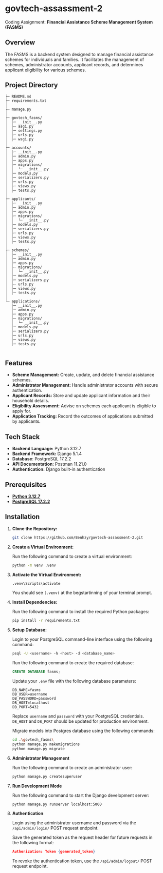 # govtech-assassment-2
Coding Assignment: **Financial Assistance Scheme Management System (FASMS)**

## Overview

The FASMS is a backend system designed to manage financial assistance schemes for individuals and families. It facilitates the management of schemes, administrator accounts, applicant records, and determines applicant eligibility for various schemes.

## Project Directory

```
├─ README.md
├─ requirements.txt
│
├─ manage.py
│
├─ govtech_fasms/
│  ├─ __init__.py
│  ├─ asgi.py
│  ├─ settings.py
│  ├─ urls.py
│  ├─ wsgi.py
│
├─ accounts/
│  ├─ __init__.py
│  ├─ admin.py
│  ├─ apps.py
│  ├─ migrations/
│  │  └─ __init__.py
│  ├─ models.py
│  ├─ serializers.py
│  ├─ urls.py
│  ├─ views.py
│  ├─ tests.py
│
├─ applicants/
│  ├─ __init__.py
│  ├─ admin.py
│  ├─ apps.py
│  ├─ migrations/
│  │  └─ __init__.py
│  ├─ models.py
│  ├─ serializers.py
│  ├─ urls.py
│  ├─ views.py
│  ├─ tests.py
│
├─ schemes/
│  ├─ __init__.py
│  ├─ admin.py
│  ├─ apps.py
│  ├─ migrations/
│  │  └─ __init__.py
│  ├─ models.py
│  ├─ serializers.py
│  ├─ urls.py
│  ├─ views.py
│  ├─ tests.py
│
└─ applications/
   ├─ __init__.py
   ├─ admin.py
   ├─ apps.py
   ├─ migrations/
   │  └─ __init__.py
   ├─ models.py
   ├─ serializers.py
   ├─ urls.py
   ├─ views.py
   ├─ tests.py


```


## Features

- **Scheme Management:** Create, update, and delete financial assistance schemes.
- **Administrator Management:** Handle administrator accounts with secure authentication.
- **Applicant Records:** Store and update applicant information and their household details.
- **Eligibility Assessment:** Advise on schemes each applicant is eligible to apply for.
- **Application Tracking:** Record the outcomes of applications submitted by applicants.

## Tech Stack

- **Backend Language:** Python 3.12.7
- **Backend Framework:** Django 5.1.4
- **Database:** PostgreSQL 17.2.2
- **API Documentation:** Postman 11.21.0
- **Authentication:** Django built-in authentication

## Prerequisites

- [**Python 3.12.7**](https://www.python.org/ftp/python/3.12.7/python-3.12.7-amd64.exe "Download Python 3.12.7")
- [**PostgreSQL 17.2.2**](https://sbp.enterprisedb.com/getfile.jsp?fileid=1259295 "Download PostgreSQL 17.2.2")

## Installation

1. **Clone the Repository:**

   ```bash
   git clone https://github.com/Benhzy/govtech-assassment-2.git
   ```

2. **Create a Virtual Environment:**

   Run the following command to create a virtual environment:

   ```bash
   python -m venv .venv
   ```

3. **Activate the Virtual Environment:**

   ```bash
   .venv\Scripts\activate
   ```

   You should see `(.venv)` at the begstartinning of your terminal prompt.

4. **Install Dependencies:**

   Run the following command to install the required Python packages:

   ```bash
   pip install -r requirements.txt
   ```

4. **Setup Database:**

   Login to your PostgreSQL command-line interface using the following command:
   
   ```bash
   psql -U <username> -h <host> -d <database_name>
   ```

   Run the following command to create the required database:

   ```sql
   CREATE DATABASE fasms;
   ```
   Update your `.env` file with the following database parameters:

   ```env
   DB_NAME=fasms
   DB_USER=username
   DB_PASSWORD=password
   DB_HOST=localhost
   DB_PORT=5432
   ```
   Replace `username` and `password` with your PostgreSQL credentials.
   `DB_HOST` and `DB_PORT` should be updated for production environment.

   Migrate models into Postgres database using the following commands:

   ```bash
   cd .\govtech_fasms\
   python manage.py makemigrations
   python manage.py migrate
   ```

5. **Administrator Management**

   Run the following command to create an administrator user:

   ```bash
   python manage.py createsuperuser
   ```

6. **Run Development Mode**

   Run the following command to start the Django development server:

   ```bash
   python manage.py runserver localhost:5000
   ```

7. **Authentication**

   Login using the administrator username and password via the `/api/admin/login/` POST request endpoint.

   Save the generated token as the request header for future requests in the following format:

   ```json
   Authorization: Token {generated_token}
   ```

   To revoke the authentication token, use the `/api/admin/logout/` POST request endpoint. 